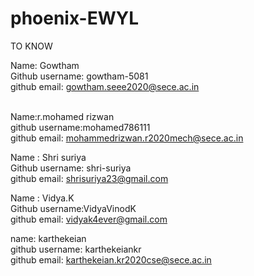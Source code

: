 # phoenix-EWYL
TO KNOW


Name: Gowtham <br>
Github username: gowtham-5081<br>
github email: gowtham.seee2020@sece.ac.in<br><br>

Name:r.mohamed rizwan <br>
github username:mohamed786111<br>
github email: mohammedrizwan.r2020mech@sece.ac.in<br>

Name : Shri suriya <br>
Github username: shri-suriya<br>
github email: shrisuriya23@gmail.com<br>

Name : Vidya.K <br>
Github username:VidyaVinodK<br>
github email: vidyak4ever@gmail.com<br>

name: karthekeian<br>
github username: karthekeiankr<br>
github email: karthekeian.kr2020cse@sece.ac.in <br>





